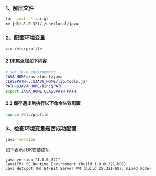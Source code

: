### 1、解压文件 

```bash
tar -zxvf  *.tar.gz
mv jdk1.8.0_321/ /usr/local/java
```



### 2、配置环境变量

```bash
vim /etc/profile
```

#### 2.1末尾添加如下内容

```bash
# set java environment
JAVA_HOME=/usr/local/java
CLASSPATH=.:$JAVA_HOME/lib.tools.jar
PATH=$JAVA_HOME/bin:$PATH
export JAVA_HOME CLASSPATH PATH
```

#### 2.2 保存退出后执行以下命令生效配置

```bash
source /etc/profile
```



### 3、检查环境变量是否成功配置

```bash
java -version
```

如下表示JDK安装成功

```ba
java version "1.8.0_321"
Java(TM) SE Runtime Environment (build 1.8.0_321-b07)
Java HotSpot(TM) 64-Bit Server VM (build 25.321-b07, mixed mode)
```




